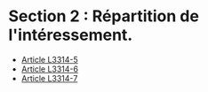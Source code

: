 # Section 2 : Répartition de l'intéressement.

* [Article L3314-5](./LEGIARTI000006902975.md)
* [Article L3314-6](./LEGIARTI000006902976.md)
* [Article L3314-7](./LEGIARTI000006902977.md)
